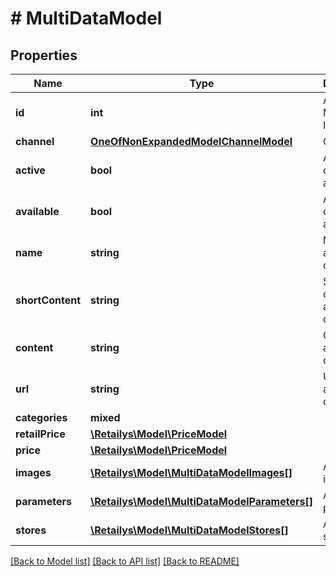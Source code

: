 # # MultiDataModel

## Properties

Name | Type | Description | Notes
------------ | ------------- | ------------- | -------------
**id** | **int** | Article Multidata ID. | [optional]
**channel** | [**OneOfNonExpandedModelChannelModel**](OneOfNonExpandedModelChannelModel.md) | Channel. | [optional]
**active** | **bool** | Article on channel is active. | [optional]
**available** | **bool** | Article on channel is available. | [optional]
**name** | **string** | Name of article on channel. | [optional]
**shortContent** | **string** | Short content of article on channel. | [optional]
**content** | **string** | Content of article on channel. | [optional]
**url** | **string** | Url of article on channel. | [optional]
**categories** | **mixed** |  | [optional]
**retailPrice** | [**\Retailys\Model\PriceModel**](PriceModel.md) |  | [optional]
**price** | [**\Retailys\Model\PriceModel**](PriceModel.md) |  | [optional]
**images** | [**\Retailys\Model\MultiDataModelImages[]**](MultiDataModelImages.md) | Article images. | [optional]
**parameters** | [**\Retailys\Model\MultiDataModelParameters[]**](MultiDataModelParameters.md) | Article parameters. | [optional]
**stores** | [**\Retailys\Model\MultiDataModelStores[]**](MultiDataModelStores.md) | Articles on stores. | [optional]

[[Back to Model list]](../../README.md#models) [[Back to API list]](../../README.md#endpoints) [[Back to README]](../../README.md)
